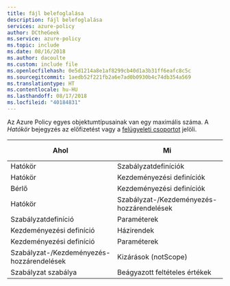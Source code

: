 ```yaml
---
title: fájl belefoglalása
description: fájl belefoglalása
services: azure-policy
author: DCtheGeek
ms.service: azure-policy
ms.topic: include
ms.date: 08/16/2018
ms.author: dacoulte
ms.custom: include file
ms.openlocfilehash: 0e5d1214a8e1af8299cb40d1a3b31ff6eafc8c5c
ms.sourcegitcommit: 1aedb52f221fb2a6e7ad0b0930b4c74db354a569
ms.translationtype: HT
ms.contentlocale: hu-HU
ms.lasthandoff: 08/17/2018
ms.locfileid: "40184831"
---
```

Az Azure Policy egyes objektumtípusainak van egy maximális száma. A _Hatókör_ bejegyzés az előfizetést vagy a [felügyeleti csoportot](../articles/azure-resource-manager/management-groups-overview.md) jelöli.

| Ahol | Mi | Maximális darabszám |
|---|---|---|
| Hatókör | Szabályzatdefiníciók | 250 |
| Hatókör | Kezdeményezési definíciók | 100 |
| Bérlő | Kezdeményezési definíciók | 1000 |
| Hatókör | Szabályzat-/Kezdeményezés-hozzárendelések | 100 |
| Szabályzatdefiníció | Paraméterek | 20 |
| Kezdeményezési definíció | Házirendek | 100 |
| Kezdeményezési definíció | Paraméterek | 100 |
| Szabályzat-/Kezdeményezés-hozzárendelések | Kizárások (notScope) | 100 |
| Szabályzat szabálya | Beágyazott feltételes értékek | 512 |
